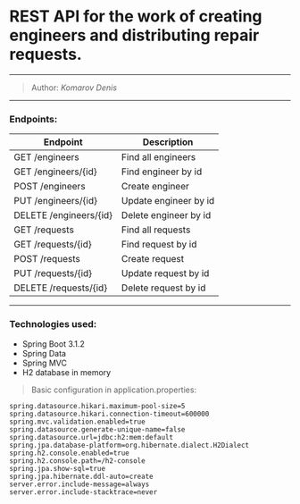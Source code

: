 # REST API for the work of creating engineers and distributing repair requests.

---

> Author: *Komarov Denis*

---

### Endpoints:

| Endpoint               | Description             |
|------------------------|-------------------------|
| GET /engineers         | Find all engineers      |
| GET /engineers/{id}    | Find engineer by id     |
| POST /engineers        | Create engineer         |
| PUT /engineers/{id}    | Update engineer by id   |
| DELETE /engineers/{id} | Delete engineer by id   |
| GET /requests          | Find all requests       |
| GET /requests/{id}     | Find request by id      |
| POST /requests         | Create request          |
| PUT /requests/{id}     | Update request by id    |
| DELETE /requests/{id}  | Delete request by id    |

---

### Technologies used:

- Spring Boot 3.1.2
- Spring Data
- Spring MVC
- H2 database in memory

> Basic configuration in application.properties:
```
spring.datasource.hikari.maximum-pool-size=5 
spring.datasource.hikari.connection-timeout=600000 
spring.mvc.validation.enabled=true
spring.datasource.generate-unique-name=false
spring.datasource.url=jdbc:h2:mem:default
spring.jpa.database-platform=org.hibernate.dialect.H2Dialect
spring.h2.console.enabled=true
spring.h2.console.path=/h2-console
spring.jpa.show-sql=true
spring.jpa.hibernate.ddl-auto=create
server.error.include-message=always
server.error.include-stacktrace=never
```

